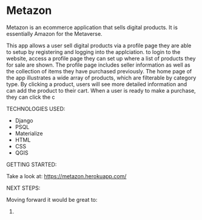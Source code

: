 # Metazon

Metazon is an ecommerce application that sells digital products. It is essentially Amazon for the Metaverse. 

This app allows a user sell digital products via a profile page they are able to setup by registering and logging into the applciation. to login to the website, access a profile page they can set up where a list of products they for sale are shown. The profile page includes seller information as well as the collection of items they have purchased previously. The home page of the app illustrates a wide array of products, which are filterable by category type. By clicking a product, users will see more detailed information and can add the product to their cart. When a user is ready to make a purchase, they can click the c

TECHNOLOGIES USED:

- Django
- PSQL
- Materialize
- HTML
- CSS
- QGIS

GETTING STARTED:

Take a look at: https://metazon.herokuapp.com/

NEXT STEPS:

Moving forward it would be great to:

1.